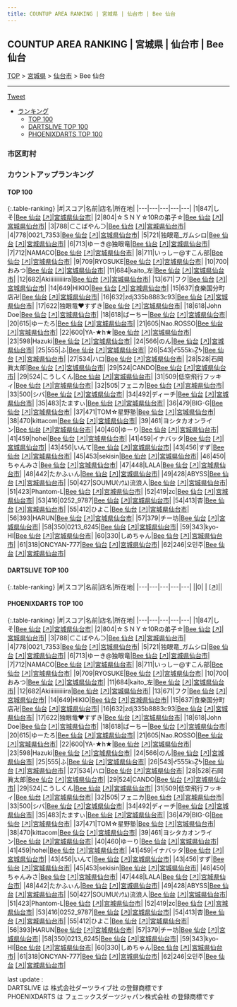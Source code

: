 ```yaml
---
title: COUNTUP AREA RANKING | 宮城県 | 仙台市 | Bee 仙台
---
```

## COUNTUP AREA RANKING | 宮城県 | 仙台市 | Bee 仙台

[TOP](/darts/rank/) > [宮城県](/darts/rank/宮城県/) > [仙台市](/darts/rank/宮城県/仙台市/) > Bee 仙台

___

<a href="https://twitter.com/share?ref_src=twsrc%5Etfw" data-text="COUNTUP AREA RANKING | 宮城県仙台市Bee 仙台" class="twitter-share-button" data-hashtags="DARTSLIVE,PHOENIXDARTS,darts,ダーツ" data-show-count="false">Tweet</a>

* [ランキング](#カウントアップランキング)
    * [TOP 100](#top-100)
    * [DARTSLIVE TOP 100](#dartslive-top-100)
    * [PHOENIXDARTS TOP 100](#phoenixdarts-top-100)

### 市区町村

<ul>

</ul>

### カウントアップランキング

#### TOP 100



{:.table-ranking}
|#|スコア|名前|店名|所在地|
|---|---|---|---|---|
|1|847|<span class="rank-name-pd">しそ</span>|<a href="/darts/rank/shops/72482.html">Bee 仙台</a> <a href="https://vs.phoenixdarts.com/jp/shop/shopDetailInfo/s_72482?s_seq=72482">[↗]</a>|<a href="/darts/rank/宮城県/仙台市">宮城県仙台市</a>|
|2|804|<span class="rank-name-pd">☆ＳＮＹ☆10Rの弟子☆</span>|<a href="/darts/rank/shops/72482.html">Bee 仙台</a> <a href="https://vs.phoenixdarts.com/jp/shop/shopDetailInfo/s_72482?s_seq=72482">[↗]</a>|<a href="/darts/rank/宮城県/仙台市">宮城県仙台市</a>|
|3|788|<span class="rank-name-pd">⊂こばやん⊃</span>|<a href="/darts/rank/shops/72482.html">Bee 仙台</a> <a href="https://vs.phoenixdarts.com/jp/shop/shopDetailInfo/s_72482?s_seq=72482">[↗]</a>|<a href="/darts/rank/宮城県/仙台市">宮城県仙台市</a>|
|4|778|<span class="rank-name-pd">0021_7353</span>|<a href="/darts/rank/shops/72482.html">Bee 仙台</a> <a href="https://vs.phoenixdarts.com/jp/shop/shopDetailInfo/s_72482?s_seq=72482">[↗]</a>|<a href="/darts/rank/宮城県/仙台市">宮城県仙台市</a>|
|5|721|<span class="rank-name-pd">独眼竜_ガムシロ</span>|<a href="/darts/rank/shops/72482.html">Bee 仙台</a> <a href="https://vs.phoenixdarts.com/jp/shop/shopDetailInfo/s_72482?s_seq=72482">[↗]</a>|<a href="/darts/rank/宮城県/仙台市">宮城県仙台市</a>|
|6|713|<span class="rank-name-pd">ゆーき@独眼竜</span>|<a href="/darts/rank/shops/72482.html">Bee 仙台</a> <a href="https://vs.phoenixdarts.com/jp/shop/shopDetailInfo/s_72482?s_seq=72482">[↗]</a>|<a href="/darts/rank/宮城県/仙台市">宮城県仙台市</a>|
|7|712|<span class="rank-name-pd">NAMACO</span>|<a href="/darts/rank/shops/72482.html">Bee 仙台</a> <a href="https://vs.phoenixdarts.com/jp/shop/shopDetailInfo/s_72482?s_seq=72482">[↗]</a>|<a href="/darts/rank/宮城県/仙台市">宮城県仙台市</a>|
|8|711|<span class="rank-name-pd">いっしー@すこん部</span>|<a href="/darts/rank/shops/72482.html">Bee 仙台</a> <a href="https://vs.phoenixdarts.com/jp/shop/shopDetailInfo/s_72482?s_seq=72482">[↗]</a>|<a href="/darts/rank/宮城県/仙台市">宮城県仙台市</a>|
|9|709|<span class="rank-name-pd">RYOSUKE</span>|<a href="/darts/rank/shops/72482.html">Bee 仙台</a> <a href="https://vs.phoenixdarts.com/jp/shop/shopDetailInfo/s_72482?s_seq=72482">[↗]</a>|<a href="/darts/rank/宮城県/仙台市">宮城県仙台市</a>|
|10|700|<span class="rank-name-pd">おみつ</span>|<a href="/darts/rank/shops/72482.html">Bee 仙台</a> <a href="https://vs.phoenixdarts.com/jp/shop/shopDetailInfo/s_72482?s_seq=72482">[↗]</a>|<a href="/darts/rank/宮城県/仙台市">宮城県仙台市</a>|
|11|684|<span class="rank-name-pd">kaito_左</span>|<a href="/darts/rank/shops/72482.html">Bee 仙台</a> <a href="https://vs.phoenixdarts.com/jp/shop/shopDetailInfo/s_72482?s_seq=72482">[↗]</a>|<a href="/darts/rank/宮城県/仙台市">宮城県仙台市</a>|
|12|682|<span class="rank-name-pd">Akiiiiiiiiiiira</span>|<a href="/darts/rank/shops/72482.html">Bee 仙台</a> <a href="https://vs.phoenixdarts.com/jp/shop/shopDetailInfo/s_72482?s_seq=72482">[↗]</a>|<a href="/darts/rank/宮城県/仙台市">宮城県仙台市</a>|
|13|671|<span class="rank-name-pd">フク</span>|<a href="/darts/rank/shops/72482.html">Bee 仙台</a> <a href="https://vs.phoenixdarts.com/jp/shop/shopDetailInfo/s_72482?s_seq=72482">[↗]</a>|<a href="/darts/rank/宮城県/仙台市">宮城県仙台市</a>|
|14|649|<span class="rank-name-pd">HIKIO</span>|<a href="/darts/rank/shops/72482.html">Bee 仙台</a> <a href="https://vs.phoenixdarts.com/jp/shop/shopDetailInfo/s_72482?s_seq=72482">[↗]</a>|<a href="/darts/rank/宮城県/仙台市">宮城県仙台市</a>|
|15|637|<span class="rank-name-pd">食樂国分町店卍</span>|<a href="/darts/rank/shops/72482.html">Bee 仙台</a> <a href="https://vs.phoenixdarts.com/jp/shop/shopDetailInfo/s_72482?s_seq=72482">[↗]</a>|<a href="/darts/rank/宮城県/仙台市">宮城県仙台市</a>|
|16|632|<span class="rank-name-pd">zdj335b8883c93</span>|<a href="/darts/rank/shops/72482.html">Bee 仙台</a> <a href="https://vs.phoenixdarts.com/jp/shop/shopDetailInfo/s_72482?s_seq=72482">[↗]</a>|<a href="/darts/rank/宮城県/仙台市">宮城県仙台市</a>|
|17|622|<span class="rank-name-pd">独眼竜❤️すずき</span>|<a href="/darts/rank/shops/72482.html">Bee 仙台</a> <a href="https://vs.phoenixdarts.com/jp/shop/shopDetailInfo/s_72482?s_seq=72482">[↗]</a>|<a href="/darts/rank/宮城県/仙台市">宮城県仙台市</a>|
|18|618|<span class="rank-name-pd">John Doe</span>|<a href="/darts/rank/shops/72482.html">Bee 仙台</a> <a href="https://vs.phoenixdarts.com/jp/shop/shopDetailInfo/s_72482?s_seq=72482">[↗]</a>|<a href="/darts/rank/宮城県/仙台市">宮城県仙台市</a>|
|18|618|<span class="rank-name-pd">ばーちー</span>|<a href="/darts/rank/shops/72482.html">Bee 仙台</a> <a href="https://vs.phoenixdarts.com/jp/shop/shopDetailInfo/s_72482?s_seq=72482">[↗]</a>|<a href="/darts/rank/宮城県/仙台市">宮城県仙台市</a>|
|20|615|<span class="rank-name-pd">ゆーたろ</span>|<a href="/darts/rank/shops/72482.html">Bee 仙台</a> <a href="https://vs.phoenixdarts.com/jp/shop/shopDetailInfo/s_72482?s_seq=72482">[↗]</a>|<a href="/darts/rank/宮城県/仙台市">宮城県仙台市</a>|
|21|605|<span class="rank-name-pd">Nao.ROSSO</span>|<a href="/darts/rank/shops/72482.html">Bee 仙台</a> <a href="https://vs.phoenixdarts.com/jp/shop/shopDetailInfo/s_72482?s_seq=72482">[↗]</a>|<a href="/darts/rank/宮城県/仙台市">宮城県仙台市</a>|
|22|600|<span class="rank-name-pd">YA-★h★</span>|<a href="/darts/rank/shops/72482.html">Bee 仙台</a> <a href="https://vs.phoenixdarts.com/jp/shop/shopDetailInfo/s_72482?s_seq=72482">[↗]</a>|<a href="/darts/rank/宮城県/仙台市">宮城県仙台市</a>|
|23|598|<span class="rank-name-pd">Hazuki</span>|<a href="/darts/rank/shops/72482.html">Bee 仙台</a> <a href="https://vs.phoenixdarts.com/jp/shop/shopDetailInfo/s_72482?s_seq=72482">[↗]</a>|<a href="/darts/rank/宮城県/仙台市">宮城県仙台市</a>|
|24|566|<span class="rank-name-pd">のん</span>|<a href="/darts/rank/shops/72482.html">Bee 仙台</a> <a href="https://vs.phoenixdarts.com/jp/shop/shopDetailInfo/s_72482?s_seq=72482">[↗]</a>|<a href="/darts/rank/宮城県/仙台市">宮城県仙台市</a>|
|25|555|<span class="rank-name-pd">ふ</span>|<a href="/darts/rank/shops/72482.html">Bee 仙台</a> <a href="https://vs.phoenixdarts.com/jp/shop/shopDetailInfo/s_72482?s_seq=72482">[↗]</a>|<a href="/darts/rank/宮城県/仙台市">宮城県仙台市</a>|
|26|543|<span class="rank-name-pd">ᖫƼƼƼk๖ۣۜZᖭ</span>|<a href="/darts/rank/shops/72482.html">Bee 仙台</a> <a href="https://vs.phoenixdarts.com/jp/shop/shopDetailInfo/s_72482?s_seq=72482">[↗]</a>|<a href="/darts/rank/宮城県/仙台市">宮城県仙台市</a>|
|27|534|<span class="rank-name-pd">ハロ</span>|<a href="/darts/rank/shops/72482.html">Bee 仙台</a> <a href="https://vs.phoenixdarts.com/jp/shop/shopDetailInfo/s_72482?s_seq=72482">[↗]</a>|<a href="/darts/rank/宮城県/仙台市">宮城県仙台市</a>|
|28|528|<span class="rank-name-pd">石岡 眞太郎</span>|<a href="/darts/rank/shops/72482.html">Bee 仙台</a> <a href="https://vs.phoenixdarts.com/jp/shop/shopDetailInfo/s_72482?s_seq=72482">[↗]</a>|<a href="/darts/rank/宮城県/仙台市">宮城県仙台市</a>|
|29|524|<span class="rank-name-pd">CANDO</span>|<a href="/darts/rank/shops/72482.html">Bee 仙台</a> <a href="https://vs.phoenixdarts.com/jp/shop/shopDetailInfo/s_72482?s_seq=72482">[↗]</a>|<a href="/darts/rank/宮城県/仙台市">宮城県仙台市</a>|
|29|524|<span class="rank-name-pd">こうしくん</span>|<a href="/darts/rank/shops/72482.html">Bee 仙台</a> <a href="https://vs.phoenixdarts.com/jp/shop/shopDetailInfo/s_72482?s_seq=72482">[↗]</a>|<a href="/darts/rank/宮城県/仙台市">宮城県仙台市</a>|
|31|509|<span class="rank-name-pd">低空飛行フッキィ</span>|<a href="/darts/rank/shops/72482.html">Bee 仙台</a> <a href="https://vs.phoenixdarts.com/jp/shop/shopDetailInfo/s_72482?s_seq=72482">[↗]</a>|<a href="/darts/rank/宮城県/仙台市">宮城県仙台市</a>|
|32|505|<span class="rank-name-pd">フェニカ</span>|<a href="/darts/rank/shops/72482.html">Bee 仙台</a> <a href="https://vs.phoenixdarts.com/jp/shop/shopDetailInfo/s_72482?s_seq=72482">[↗]</a>|<a href="/darts/rank/宮城県/仙台市">宮城県仙台市</a>|
|33|500|<span class="rank-name-pd">シバ</span>|<a href="/darts/rank/shops/72482.html">Bee 仙台</a> <a href="https://vs.phoenixdarts.com/jp/shop/shopDetailInfo/s_72482?s_seq=72482">[↗]</a>|<a href="/darts/rank/宮城県/仙台市">宮城県仙台市</a>|
|34|492|<span class="rank-name-pd">ディーチ</span>|<a href="/darts/rank/shops/72482.html">Bee 仙台</a> <a href="https://vs.phoenixdarts.com/jp/shop/shopDetailInfo/s_72482?s_seq=72482">[↗]</a>|<a href="/darts/rank/宮城県/仙台市">宮城県仙台市</a>|
|35|483|<span class="rank-name-pd">たますぃ</span>|<a href="/darts/rank/shops/72482.html">Bee 仙台</a> <a href="https://vs.phoenixdarts.com/jp/shop/shopDetailInfo/s_72482?s_seq=72482">[↗]</a>|<a href="/darts/rank/宮城県/仙台市">宮城県仙台市</a>|
|36|479|<span class="rank-name-pd">BIG-G</span>|<a href="/darts/rank/shops/72482.html">Bee 仙台</a> <a href="https://vs.phoenixdarts.com/jp/shop/shopDetailInfo/s_72482?s_seq=72482">[↗]</a>|<a href="/darts/rank/宮城県/仙台市">宮城県仙台市</a>|
|37|471|<span class="rank-name-pd">TOM☆星野塾</span>|<a href="/darts/rank/shops/72482.html">Bee 仙台</a> <a href="https://vs.phoenixdarts.com/jp/shop/shopDetailInfo/s_72482?s_seq=72482">[↗]</a>|<a href="/darts/rank/宮城県/仙台市">宮城県仙台市</a>|
|38|470|<span class="rank-name-pd">kittacom</span>|<a href="/darts/rank/shops/72482.html">Bee 仙台</a> <a href="https://vs.phoenixdarts.com/jp/shop/shopDetailInfo/s_72482?s_seq=72482">[↗]</a>|<a href="/darts/rank/宮城県/仙台市">宮城県仙台市</a>|
|39|461|<span class="rank-name-pd">ヨシタカオンライン</span>|<a href="/darts/rank/shops/72482.html">Bee 仙台</a> <a href="https://vs.phoenixdarts.com/jp/shop/shopDetailInfo/s_72482?s_seq=72482">[↗]</a>|<a href="/darts/rank/宮城県/仙台市">宮城県仙台市</a>|
|40|460|<span class="rank-name-pd">ゆーり</span>|<a href="/darts/rank/shops/72482.html">Bee 仙台</a> <a href="https://vs.phoenixdarts.com/jp/shop/shopDetailInfo/s_72482?s_seq=72482">[↗]</a>|<a href="/darts/rank/宮城県/仙台市">宮城県仙台市</a>|
|41|459|<span class="rank-name-pd">hohei</span>|<a href="/darts/rank/shops/72482.html">Bee 仙台</a> <a href="https://vs.phoenixdarts.com/jp/shop/shopDetailInfo/s_72482?s_seq=72482">[↗]</a>|<a href="/darts/rank/宮城県/仙台市">宮城県仙台市</a>|
|41|459|<span class="rank-name-pd">イナバッタ</span>|<a href="/darts/rank/shops/72482.html">Bee 仙台</a> <a href="https://vs.phoenixdarts.com/jp/shop/shopDetailInfo/s_72482?s_seq=72482">[↗]</a>|<a href="/darts/rank/宮城県/仙台市">宮城県仙台市</a>|
|43|456|<span class="rank-name-pd">いんて</span>|<a href="/darts/rank/shops/72482.html">Bee 仙台</a> <a href="https://vs.phoenixdarts.com/jp/shop/shopDetailInfo/s_72482?s_seq=72482">[↗]</a>|<a href="/darts/rank/宮城県/仙台市">宮城県仙台市</a>|
|43|456|<span class="rank-name-pd">すず</span>|<a href="/darts/rank/shops/72482.html">Bee 仙台</a> <a href="https://vs.phoenixdarts.com/jp/shop/shopDetailInfo/s_72482?s_seq=72482">[↗]</a>|<a href="/darts/rank/宮城県/仙台市">宮城県仙台市</a>|
|45|453|<span class="rank-name-pd">sekisin</span>|<a href="/darts/rank/shops/72482.html">Bee 仙台</a> <a href="https://vs.phoenixdarts.com/jp/shop/shopDetailInfo/s_72482?s_seq=72482">[↗]</a>|<a href="/darts/rank/宮城県/仙台市">宮城県仙台市</a>|
|46|450|<span class="rank-name-pd">ちゃんみさ</span>|<a href="/darts/rank/shops/72482.html">Bee 仙台</a> <a href="https://vs.phoenixdarts.com/jp/shop/shopDetailInfo/s_72482?s_seq=72482">[↗]</a>|<a href="/darts/rank/宮城県/仙台市">宮城県仙台市</a>|
|47|448|<span class="rank-name-pd">LALA</span>|<a href="/darts/rank/shops/72482.html">Bee 仙台</a> <a href="https://vs.phoenixdarts.com/jp/shop/shopDetailInfo/s_72482?s_seq=72482">[↗]</a>|<a href="/darts/rank/宮城県/仙台市">宮城県仙台市</a>|
|48|442|<span class="rank-name-pd">たかふぃん</span>|<a href="/darts/rank/shops/72482.html">Bee 仙台</a> <a href="https://vs.phoenixdarts.com/jp/shop/shopDetailInfo/s_72482?s_seq=72482">[↗]</a>|<a href="/darts/rank/宮城県/仙台市">宮城県仙台市</a>|
|49|428|<span class="rank-name-pd">ABYSS</span>|<a href="/darts/rank/shops/72482.html">Bee 仙台</a> <a href="https://vs.phoenixdarts.com/jp/shop/shopDetailInfo/s_72482?s_seq=72482">[↗]</a>|<a href="/darts/rank/宮城県/仙台市">宮城県仙台市</a>|
|50|427|<span class="rank-name-pd">SOUMU(ｿｳﾑ)流浪人</span>|<a href="/darts/rank/shops/72482.html">Bee 仙台</a> <a href="https://vs.phoenixdarts.com/jp/shop/shopDetailInfo/s_72482?s_seq=72482">[↗]</a>|<a href="/darts/rank/宮城県/仙台市">宮城県仙台市</a>|
|51|423|<span class="rank-name-pd">Phantom-L</span>|<a href="/darts/rank/shops/72482.html">Bee 仙台</a> <a href="https://vs.phoenixdarts.com/jp/shop/shopDetailInfo/s_72482?s_seq=72482">[↗]</a>|<a href="/darts/rank/宮城県/仙台市">宮城県仙台市</a>|
|52|419|<span class="rank-name-pd">zc</span>|<a href="/darts/rank/shops/72482.html">Bee 仙台</a> <a href="https://vs.phoenixdarts.com/jp/shop/shopDetailInfo/s_72482?s_seq=72482">[↗]</a>|<a href="/darts/rank/宮城県/仙台市">宮城県仙台市</a>|
|53|416|<span class="rank-name-pd">0252_9787</span>|<a href="/darts/rank/shops/72482.html">Bee 仙台</a> <a href="https://vs.phoenixdarts.com/jp/shop/shopDetailInfo/s_72482?s_seq=72482">[↗]</a>|<a href="/darts/rank/宮城県/仙台市">宮城県仙台市</a>|
|54|413|<span class="rank-name-pd">杏</span>|<a href="/darts/rank/shops/72482.html">Bee 仙台</a> <a href="https://vs.phoenixdarts.com/jp/shop/shopDetailInfo/s_72482?s_seq=72482">[↗]</a>|<a href="/darts/rank/宮城県/仙台市">宮城県仙台市</a>|
|55|412|<span class="rank-name-pd">ひよこ</span>|<a href="/darts/rank/shops/72482.html">Bee 仙台</a> <a href="https://vs.phoenixdarts.com/jp/shop/shopDetailInfo/s_72482?s_seq=72482">[↗]</a>|<a href="/darts/rank/宮城県/仙台市">宮城県仙台市</a>|
|56|393|<span class="rank-name-pd">HARUN</span>|<a href="/darts/rank/shops/72482.html">Bee 仙台</a> <a href="https://vs.phoenixdarts.com/jp/shop/shopDetailInfo/s_72482?s_seq=72482">[↗]</a>|<a href="/darts/rank/宮城県/仙台市">宮城県仙台市</a>|
|57|379|<span class="rank-name-pd">チー坊</span>|<a href="/darts/rank/shops/72482.html">Bee 仙台</a> <a href="https://vs.phoenixdarts.com/jp/shop/shopDetailInfo/s_72482?s_seq=72482">[↗]</a>|<a href="/darts/rank/宮城県/仙台市">宮城県仙台市</a>|
|58|350|<span class="rank-name-pd">0213_6245</span>|<a href="/darts/rank/shops/72482.html">Bee 仙台</a> <a href="https://vs.phoenixdarts.com/jp/shop/shopDetailInfo/s_72482?s_seq=72482">[↗]</a>|<a href="/darts/rank/宮城県/仙台市">宮城県仙台市</a>|
|59|343|<span class="rank-name-pd">kyo-HI</span>|<a href="/darts/rank/shops/72482.html">Bee 仙台</a> <a href="https://vs.phoenixdarts.com/jp/shop/shopDetailInfo/s_72482?s_seq=72482">[↗]</a>|<a href="/darts/rank/宮城県/仙台市">宮城県仙台市</a>|
|60|330|<span class="rank-name-pd">しめちゃん</span>|<a href="/darts/rank/shops/72482.html">Bee 仙台</a> <a href="https://vs.phoenixdarts.com/jp/shop/shopDetailInfo/s_72482?s_seq=72482">[↗]</a>|<a href="/darts/rank/宮城県/仙台市">宮城県仙台市</a>|
|61|318|<span class="rank-name-pd">ONCYAN-777</span>|<a href="/darts/rank/shops/72482.html">Bee 仙台</a> <a href="https://vs.phoenixdarts.com/jp/shop/shopDetailInfo/s_72482?s_seq=72482">[↗]</a>|<a href="/darts/rank/宮城県/仙台市">宮城県仙台市</a>|
|62|246|<span class="rank-name-pd">오민주</span>|<a href="/darts/rank/shops/72482.html">Bee 仙台</a> <a href="https://vs.phoenixdarts.com/jp/shop/shopDetailInfo/s_72482?s_seq=72482">[↗]</a>|<a href="/darts/rank/宮城県/仙台市">宮城県仙台市</a>|


#### DARTSLIVE TOP 100



{:.table-ranking}
|#|スコア|名前|店名|所在地|
|---|---|---|---|---|
||0|<span class="rank-name-dl"> </span>|<a href="/darts/rank/shops/.html"></a> <a href="">[↗]</a>|<a href="/darts/rank//"></a>|


#### PHOENIXDARTS TOP 100



{:.table-ranking}
|#|スコア|名前|店名|所在地|
|---|---|---|---|---|
|1|847|<span class="rank-name-pd">しそ</span>|<a href="/darts/rank/shops/72482.html">Bee 仙台</a> <a href="https://vs.phoenixdarts.com/jp/shop/shopDetailInfo/s_72482?s_seq=72482">[↗]</a>|<a href="/darts/rank/宮城県/仙台市">宮城県仙台市</a>|
|2|804|<span class="rank-name-pd">☆ＳＮＹ☆10Rの弟子☆</span>|<a href="/darts/rank/shops/72482.html">Bee 仙台</a> <a href="https://vs.phoenixdarts.com/jp/shop/shopDetailInfo/s_72482?s_seq=72482">[↗]</a>|<a href="/darts/rank/宮城県/仙台市">宮城県仙台市</a>|
|3|788|<span class="rank-name-pd">⊂こばやん⊃</span>|<a href="/darts/rank/shops/72482.html">Bee 仙台</a> <a href="https://vs.phoenixdarts.com/jp/shop/shopDetailInfo/s_72482?s_seq=72482">[↗]</a>|<a href="/darts/rank/宮城県/仙台市">宮城県仙台市</a>|
|4|778|<span class="rank-name-pd">0021_7353</span>|<a href="/darts/rank/shops/72482.html">Bee 仙台</a> <a href="https://vs.phoenixdarts.com/jp/shop/shopDetailInfo/s_72482?s_seq=72482">[↗]</a>|<a href="/darts/rank/宮城県/仙台市">宮城県仙台市</a>|
|5|721|<span class="rank-name-pd">独眼竜_ガムシロ</span>|<a href="/darts/rank/shops/72482.html">Bee 仙台</a> <a href="https://vs.phoenixdarts.com/jp/shop/shopDetailInfo/s_72482?s_seq=72482">[↗]</a>|<a href="/darts/rank/宮城県/仙台市">宮城県仙台市</a>|
|6|713|<span class="rank-name-pd">ゆーき@独眼竜</span>|<a href="/darts/rank/shops/72482.html">Bee 仙台</a> <a href="https://vs.phoenixdarts.com/jp/shop/shopDetailInfo/s_72482?s_seq=72482">[↗]</a>|<a href="/darts/rank/宮城県/仙台市">宮城県仙台市</a>|
|7|712|<span class="rank-name-pd">NAMACO</span>|<a href="/darts/rank/shops/72482.html">Bee 仙台</a> <a href="https://vs.phoenixdarts.com/jp/shop/shopDetailInfo/s_72482?s_seq=72482">[↗]</a>|<a href="/darts/rank/宮城県/仙台市">宮城県仙台市</a>|
|8|711|<span class="rank-name-pd">いっしー@すこん部</span>|<a href="/darts/rank/shops/72482.html">Bee 仙台</a> <a href="https://vs.phoenixdarts.com/jp/shop/shopDetailInfo/s_72482?s_seq=72482">[↗]</a>|<a href="/darts/rank/宮城県/仙台市">宮城県仙台市</a>|
|9|709|<span class="rank-name-pd">RYOSUKE</span>|<a href="/darts/rank/shops/72482.html">Bee 仙台</a> <a href="https://vs.phoenixdarts.com/jp/shop/shopDetailInfo/s_72482?s_seq=72482">[↗]</a>|<a href="/darts/rank/宮城県/仙台市">宮城県仙台市</a>|
|10|700|<span class="rank-name-pd">おみつ</span>|<a href="/darts/rank/shops/72482.html">Bee 仙台</a> <a href="https://vs.phoenixdarts.com/jp/shop/shopDetailInfo/s_72482?s_seq=72482">[↗]</a>|<a href="/darts/rank/宮城県/仙台市">宮城県仙台市</a>|
|11|684|<span class="rank-name-pd">kaito_左</span>|<a href="/darts/rank/shops/72482.html">Bee 仙台</a> <a href="https://vs.phoenixdarts.com/jp/shop/shopDetailInfo/s_72482?s_seq=72482">[↗]</a>|<a href="/darts/rank/宮城県/仙台市">宮城県仙台市</a>|
|12|682|<span class="rank-name-pd">Akiiiiiiiiiiira</span>|<a href="/darts/rank/shops/72482.html">Bee 仙台</a> <a href="https://vs.phoenixdarts.com/jp/shop/shopDetailInfo/s_72482?s_seq=72482">[↗]</a>|<a href="/darts/rank/宮城県/仙台市">宮城県仙台市</a>|
|13|671|<span class="rank-name-pd">フク</span>|<a href="/darts/rank/shops/72482.html">Bee 仙台</a> <a href="https://vs.phoenixdarts.com/jp/shop/shopDetailInfo/s_72482?s_seq=72482">[↗]</a>|<a href="/darts/rank/宮城県/仙台市">宮城県仙台市</a>|
|14|649|<span class="rank-name-pd">HIKIO</span>|<a href="/darts/rank/shops/72482.html">Bee 仙台</a> <a href="https://vs.phoenixdarts.com/jp/shop/shopDetailInfo/s_72482?s_seq=72482">[↗]</a>|<a href="/darts/rank/宮城県/仙台市">宮城県仙台市</a>|
|15|637|<span class="rank-name-pd">食樂国分町店卍</span>|<a href="/darts/rank/shops/72482.html">Bee 仙台</a> <a href="https://vs.phoenixdarts.com/jp/shop/shopDetailInfo/s_72482?s_seq=72482">[↗]</a>|<a href="/darts/rank/宮城県/仙台市">宮城県仙台市</a>|
|16|632|<span class="rank-name-pd">zdj335b8883c93</span>|<a href="/darts/rank/shops/72482.html">Bee 仙台</a> <a href="https://vs.phoenixdarts.com/jp/shop/shopDetailInfo/s_72482?s_seq=72482">[↗]</a>|<a href="/darts/rank/宮城県/仙台市">宮城県仙台市</a>|
|17|622|<span class="rank-name-pd">独眼竜❤️すずき</span>|<a href="/darts/rank/shops/72482.html">Bee 仙台</a> <a href="https://vs.phoenixdarts.com/jp/shop/shopDetailInfo/s_72482?s_seq=72482">[↗]</a>|<a href="/darts/rank/宮城県/仙台市">宮城県仙台市</a>|
|18|618|<span class="rank-name-pd">John Doe</span>|<a href="/darts/rank/shops/72482.html">Bee 仙台</a> <a href="https://vs.phoenixdarts.com/jp/shop/shopDetailInfo/s_72482?s_seq=72482">[↗]</a>|<a href="/darts/rank/宮城県/仙台市">宮城県仙台市</a>|
|18|618|<span class="rank-name-pd">ばーちー</span>|<a href="/darts/rank/shops/72482.html">Bee 仙台</a> <a href="https://vs.phoenixdarts.com/jp/shop/shopDetailInfo/s_72482?s_seq=72482">[↗]</a>|<a href="/darts/rank/宮城県/仙台市">宮城県仙台市</a>|
|20|615|<span class="rank-name-pd">ゆーたろ</span>|<a href="/darts/rank/shops/72482.html">Bee 仙台</a> <a href="https://vs.phoenixdarts.com/jp/shop/shopDetailInfo/s_72482?s_seq=72482">[↗]</a>|<a href="/darts/rank/宮城県/仙台市">宮城県仙台市</a>|
|21|605|<span class="rank-name-pd">Nao.ROSSO</span>|<a href="/darts/rank/shops/72482.html">Bee 仙台</a> <a href="https://vs.phoenixdarts.com/jp/shop/shopDetailInfo/s_72482?s_seq=72482">[↗]</a>|<a href="/darts/rank/宮城県/仙台市">宮城県仙台市</a>|
|22|600|<span class="rank-name-pd">YA-★h★</span>|<a href="/darts/rank/shops/72482.html">Bee 仙台</a> <a href="https://vs.phoenixdarts.com/jp/shop/shopDetailInfo/s_72482?s_seq=72482">[↗]</a>|<a href="/darts/rank/宮城県/仙台市">宮城県仙台市</a>|
|23|598|<span class="rank-name-pd">Hazuki</span>|<a href="/darts/rank/shops/72482.html">Bee 仙台</a> <a href="https://vs.phoenixdarts.com/jp/shop/shopDetailInfo/s_72482?s_seq=72482">[↗]</a>|<a href="/darts/rank/宮城県/仙台市">宮城県仙台市</a>|
|24|566|<span class="rank-name-pd">のん</span>|<a href="/darts/rank/shops/72482.html">Bee 仙台</a> <a href="https://vs.phoenixdarts.com/jp/shop/shopDetailInfo/s_72482?s_seq=72482">[↗]</a>|<a href="/darts/rank/宮城県/仙台市">宮城県仙台市</a>|
|25|555|<span class="rank-name-pd">ふ</span>|<a href="/darts/rank/shops/72482.html">Bee 仙台</a> <a href="https://vs.phoenixdarts.com/jp/shop/shopDetailInfo/s_72482?s_seq=72482">[↗]</a>|<a href="/darts/rank/宮城県/仙台市">宮城県仙台市</a>|
|26|543|<span class="rank-name-pd">ᖫƼƼƼk๖ۣۜZᖭ</span>|<a href="/darts/rank/shops/72482.html">Bee 仙台</a> <a href="https://vs.phoenixdarts.com/jp/shop/shopDetailInfo/s_72482?s_seq=72482">[↗]</a>|<a href="/darts/rank/宮城県/仙台市">宮城県仙台市</a>|
|27|534|<span class="rank-name-pd">ハロ</span>|<a href="/darts/rank/shops/72482.html">Bee 仙台</a> <a href="https://vs.phoenixdarts.com/jp/shop/shopDetailInfo/s_72482?s_seq=72482">[↗]</a>|<a href="/darts/rank/宮城県/仙台市">宮城県仙台市</a>|
|28|528|<span class="rank-name-pd">石岡 眞太郎</span>|<a href="/darts/rank/shops/72482.html">Bee 仙台</a> <a href="https://vs.phoenixdarts.com/jp/shop/shopDetailInfo/s_72482?s_seq=72482">[↗]</a>|<a href="/darts/rank/宮城県/仙台市">宮城県仙台市</a>|
|29|524|<span class="rank-name-pd">CANDO</span>|<a href="/darts/rank/shops/72482.html">Bee 仙台</a> <a href="https://vs.phoenixdarts.com/jp/shop/shopDetailInfo/s_72482?s_seq=72482">[↗]</a>|<a href="/darts/rank/宮城県/仙台市">宮城県仙台市</a>|
|29|524|<span class="rank-name-pd">こうしくん</span>|<a href="/darts/rank/shops/72482.html">Bee 仙台</a> <a href="https://vs.phoenixdarts.com/jp/shop/shopDetailInfo/s_72482?s_seq=72482">[↗]</a>|<a href="/darts/rank/宮城県/仙台市">宮城県仙台市</a>|
|31|509|<span class="rank-name-pd">低空飛行フッキィ</span>|<a href="/darts/rank/shops/72482.html">Bee 仙台</a> <a href="https://vs.phoenixdarts.com/jp/shop/shopDetailInfo/s_72482?s_seq=72482">[↗]</a>|<a href="/darts/rank/宮城県/仙台市">宮城県仙台市</a>|
|32|505|<span class="rank-name-pd">フェニカ</span>|<a href="/darts/rank/shops/72482.html">Bee 仙台</a> <a href="https://vs.phoenixdarts.com/jp/shop/shopDetailInfo/s_72482?s_seq=72482">[↗]</a>|<a href="/darts/rank/宮城県/仙台市">宮城県仙台市</a>|
|33|500|<span class="rank-name-pd">シバ</span>|<a href="/darts/rank/shops/72482.html">Bee 仙台</a> <a href="https://vs.phoenixdarts.com/jp/shop/shopDetailInfo/s_72482?s_seq=72482">[↗]</a>|<a href="/darts/rank/宮城県/仙台市">宮城県仙台市</a>|
|34|492|<span class="rank-name-pd">ディーチ</span>|<a href="/darts/rank/shops/72482.html">Bee 仙台</a> <a href="https://vs.phoenixdarts.com/jp/shop/shopDetailInfo/s_72482?s_seq=72482">[↗]</a>|<a href="/darts/rank/宮城県/仙台市">宮城県仙台市</a>|
|35|483|<span class="rank-name-pd">たますぃ</span>|<a href="/darts/rank/shops/72482.html">Bee 仙台</a> <a href="https://vs.phoenixdarts.com/jp/shop/shopDetailInfo/s_72482?s_seq=72482">[↗]</a>|<a href="/darts/rank/宮城県/仙台市">宮城県仙台市</a>|
|36|479|<span class="rank-name-pd">BIG-G</span>|<a href="/darts/rank/shops/72482.html">Bee 仙台</a> <a href="https://vs.phoenixdarts.com/jp/shop/shopDetailInfo/s_72482?s_seq=72482">[↗]</a>|<a href="/darts/rank/宮城県/仙台市">宮城県仙台市</a>|
|37|471|<span class="rank-name-pd">TOM☆星野塾</span>|<a href="/darts/rank/shops/72482.html">Bee 仙台</a> <a href="https://vs.phoenixdarts.com/jp/shop/shopDetailInfo/s_72482?s_seq=72482">[↗]</a>|<a href="/darts/rank/宮城県/仙台市">宮城県仙台市</a>|
|38|470|<span class="rank-name-pd">kittacom</span>|<a href="/darts/rank/shops/72482.html">Bee 仙台</a> <a href="https://vs.phoenixdarts.com/jp/shop/shopDetailInfo/s_72482?s_seq=72482">[↗]</a>|<a href="/darts/rank/宮城県/仙台市">宮城県仙台市</a>|
|39|461|<span class="rank-name-pd">ヨシタカオンライン</span>|<a href="/darts/rank/shops/72482.html">Bee 仙台</a> <a href="https://vs.phoenixdarts.com/jp/shop/shopDetailInfo/s_72482?s_seq=72482">[↗]</a>|<a href="/darts/rank/宮城県/仙台市">宮城県仙台市</a>|
|40|460|<span class="rank-name-pd">ゆーり</span>|<a href="/darts/rank/shops/72482.html">Bee 仙台</a> <a href="https://vs.phoenixdarts.com/jp/shop/shopDetailInfo/s_72482?s_seq=72482">[↗]</a>|<a href="/darts/rank/宮城県/仙台市">宮城県仙台市</a>|
|41|459|<span class="rank-name-pd">hohei</span>|<a href="/darts/rank/shops/72482.html">Bee 仙台</a> <a href="https://vs.phoenixdarts.com/jp/shop/shopDetailInfo/s_72482?s_seq=72482">[↗]</a>|<a href="/darts/rank/宮城県/仙台市">宮城県仙台市</a>|
|41|459|<span class="rank-name-pd">イナバッタ</span>|<a href="/darts/rank/shops/72482.html">Bee 仙台</a> <a href="https://vs.phoenixdarts.com/jp/shop/shopDetailInfo/s_72482?s_seq=72482">[↗]</a>|<a href="/darts/rank/宮城県/仙台市">宮城県仙台市</a>|
|43|456|<span class="rank-name-pd">いんて</span>|<a href="/darts/rank/shops/72482.html">Bee 仙台</a> <a href="https://vs.phoenixdarts.com/jp/shop/shopDetailInfo/s_72482?s_seq=72482">[↗]</a>|<a href="/darts/rank/宮城県/仙台市">宮城県仙台市</a>|
|43|456|<span class="rank-name-pd">すず</span>|<a href="/darts/rank/shops/72482.html">Bee 仙台</a> <a href="https://vs.phoenixdarts.com/jp/shop/shopDetailInfo/s_72482?s_seq=72482">[↗]</a>|<a href="/darts/rank/宮城県/仙台市">宮城県仙台市</a>|
|45|453|<span class="rank-name-pd">sekisin</span>|<a href="/darts/rank/shops/72482.html">Bee 仙台</a> <a href="https://vs.phoenixdarts.com/jp/shop/shopDetailInfo/s_72482?s_seq=72482">[↗]</a>|<a href="/darts/rank/宮城県/仙台市">宮城県仙台市</a>|
|46|450|<span class="rank-name-pd">ちゃんみさ</span>|<a href="/darts/rank/shops/72482.html">Bee 仙台</a> <a href="https://vs.phoenixdarts.com/jp/shop/shopDetailInfo/s_72482?s_seq=72482">[↗]</a>|<a href="/darts/rank/宮城県/仙台市">宮城県仙台市</a>|
|47|448|<span class="rank-name-pd">LALA</span>|<a href="/darts/rank/shops/72482.html">Bee 仙台</a> <a href="https://vs.phoenixdarts.com/jp/shop/shopDetailInfo/s_72482?s_seq=72482">[↗]</a>|<a href="/darts/rank/宮城県/仙台市">宮城県仙台市</a>|
|48|442|<span class="rank-name-pd">たかふぃん</span>|<a href="/darts/rank/shops/72482.html">Bee 仙台</a> <a href="https://vs.phoenixdarts.com/jp/shop/shopDetailInfo/s_72482?s_seq=72482">[↗]</a>|<a href="/darts/rank/宮城県/仙台市">宮城県仙台市</a>|
|49|428|<span class="rank-name-pd">ABYSS</span>|<a href="/darts/rank/shops/72482.html">Bee 仙台</a> <a href="https://vs.phoenixdarts.com/jp/shop/shopDetailInfo/s_72482?s_seq=72482">[↗]</a>|<a href="/darts/rank/宮城県/仙台市">宮城県仙台市</a>|
|50|427|<span class="rank-name-pd">SOUMU(ｿｳﾑ)流浪人</span>|<a href="/darts/rank/shops/72482.html">Bee 仙台</a> <a href="https://vs.phoenixdarts.com/jp/shop/shopDetailInfo/s_72482?s_seq=72482">[↗]</a>|<a href="/darts/rank/宮城県/仙台市">宮城県仙台市</a>|
|51|423|<span class="rank-name-pd">Phantom-L</span>|<a href="/darts/rank/shops/72482.html">Bee 仙台</a> <a href="https://vs.phoenixdarts.com/jp/shop/shopDetailInfo/s_72482?s_seq=72482">[↗]</a>|<a href="/darts/rank/宮城県/仙台市">宮城県仙台市</a>|
|52|419|<span class="rank-name-pd">zc</span>|<a href="/darts/rank/shops/72482.html">Bee 仙台</a> <a href="https://vs.phoenixdarts.com/jp/shop/shopDetailInfo/s_72482?s_seq=72482">[↗]</a>|<a href="/darts/rank/宮城県/仙台市">宮城県仙台市</a>|
|53|416|<span class="rank-name-pd">0252_9787</span>|<a href="/darts/rank/shops/72482.html">Bee 仙台</a> <a href="https://vs.phoenixdarts.com/jp/shop/shopDetailInfo/s_72482?s_seq=72482">[↗]</a>|<a href="/darts/rank/宮城県/仙台市">宮城県仙台市</a>|
|54|413|<span class="rank-name-pd">杏</span>|<a href="/darts/rank/shops/72482.html">Bee 仙台</a> <a href="https://vs.phoenixdarts.com/jp/shop/shopDetailInfo/s_72482?s_seq=72482">[↗]</a>|<a href="/darts/rank/宮城県/仙台市">宮城県仙台市</a>|
|55|412|<span class="rank-name-pd">ひよこ</span>|<a href="/darts/rank/shops/72482.html">Bee 仙台</a> <a href="https://vs.phoenixdarts.com/jp/shop/shopDetailInfo/s_72482?s_seq=72482">[↗]</a>|<a href="/darts/rank/宮城県/仙台市">宮城県仙台市</a>|
|56|393|<span class="rank-name-pd">HARUN</span>|<a href="/darts/rank/shops/72482.html">Bee 仙台</a> <a href="https://vs.phoenixdarts.com/jp/shop/shopDetailInfo/s_72482?s_seq=72482">[↗]</a>|<a href="/darts/rank/宮城県/仙台市">宮城県仙台市</a>|
|57|379|<span class="rank-name-pd">チー坊</span>|<a href="/darts/rank/shops/72482.html">Bee 仙台</a> <a href="https://vs.phoenixdarts.com/jp/shop/shopDetailInfo/s_72482?s_seq=72482">[↗]</a>|<a href="/darts/rank/宮城県/仙台市">宮城県仙台市</a>|
|58|350|<span class="rank-name-pd">0213_6245</span>|<a href="/darts/rank/shops/72482.html">Bee 仙台</a> <a href="https://vs.phoenixdarts.com/jp/shop/shopDetailInfo/s_72482?s_seq=72482">[↗]</a>|<a href="/darts/rank/宮城県/仙台市">宮城県仙台市</a>|
|59|343|<span class="rank-name-pd">kyo-HI</span>|<a href="/darts/rank/shops/72482.html">Bee 仙台</a> <a href="https://vs.phoenixdarts.com/jp/shop/shopDetailInfo/s_72482?s_seq=72482">[↗]</a>|<a href="/darts/rank/宮城県/仙台市">宮城県仙台市</a>|
|60|330|<span class="rank-name-pd">しめちゃん</span>|<a href="/darts/rank/shops/72482.html">Bee 仙台</a> <a href="https://vs.phoenixdarts.com/jp/shop/shopDetailInfo/s_72482?s_seq=72482">[↗]</a>|<a href="/darts/rank/宮城県/仙台市">宮城県仙台市</a>|
|61|318|<span class="rank-name-pd">ONCYAN-777</span>|<a href="/darts/rank/shops/72482.html">Bee 仙台</a> <a href="https://vs.phoenixdarts.com/jp/shop/shopDetailInfo/s_72482?s_seq=72482">[↗]</a>|<a href="/darts/rank/宮城県/仙台市">宮城県仙台市</a>|
|62|246|<span class="rank-name-pd">오민주</span>|<a href="/darts/rank/shops/72482.html">Bee 仙台</a> <a href="https://vs.phoenixdarts.com/jp/shop/shopDetailInfo/s_72482?s_seq=72482">[↗]</a>|<a href="/darts/rank/宮城県/仙台市">宮城県仙台市</a>|


<div class="footer border-top border-gray-light mt-5 pt-3 text-right text-gray">
    last update : <span style="font-weight: italic" id="foot_last_modified"></span><br />
    DARTSLIVE は 株式会社ダーツライブ社 の登録商標です<br />
    PHOENIXDARTS は フェニックスダーツジャパン株式会社 の登録商標です<br />
</div>

<script src="https://cdnjs.cloudflare.com/ajax/libs/jquery.tablesorter/2.31.3/js/jquery.tablesorter.min.js" integrity="sha512-qzgd5cYSZcosqpzpn7zF2ZId8f/8CHmFKZ8j7mU4OUXTNRd5g+ZHBPsgKEwoqxCtdQvExE5LprwwPAgoicguNg==" crossorigin="anonymous" referrerpolicy="no-referrer"></script>
<link rel="stylesheet" href="https://cdnjs.cloudflare.com/ajax/libs/jquery.tablesorter/2.31.3/css/theme.default.min.css" integrity="sha512-wghhOJkjQX0Lh3NSWvNKeZ0ZpNn+SPVXX1Qyc9OCaogADktxrBiBdKGDoqVUOyhStvMBmJQ8ZdMHiR3wuEq8+w==" crossorigin="anonymous" referrerpolicy="no-referrer" />
<script>
$(function() {
    $(".table-ranking").tablesorter({sortList:[[0, 0]]});
    $("#foot_last_modified").text(formatDate(new Date(document.lastModified), 'yyyy-MM-dd HH:mm:ss'));
});
</script>

<script async src="https://platform.twitter.com/widgets.js" charset="utf-8"></script>